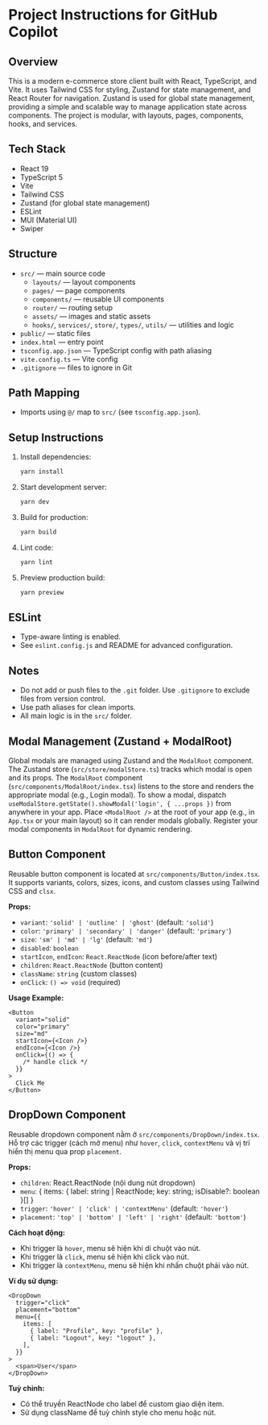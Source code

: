 # Project Instructions for GitHub Copilot

## Overview

This is a modern e-commerce store client built with React, TypeScript, and Vite. It uses Tailwind CSS for styling, Zustand for state management, and React Router for navigation. Zustand is used for global state management, providing a simple and scalable way to manage application state across components. The project is modular, with layouts, pages, components, hooks, and services.

## Tech Stack

- React 19
- TypeScript 5
- Vite
- Tailwind CSS
- Zustand (for global state management)
- ESLint
- MUI (Material UI)
- Swiper

## Structure

- `src/` — main source code
  - `layouts/` — layout components
  - `pages/` — page components
  - `components/` — reusable UI components
  - `router/` — routing setup
  - `assets/` — images and static assets
  - `hooks/`, `services/`, `store/`, `types/`, `utils/` — utilities and logic
- `public/` — static files
- `index.html` — entry point
- `tsconfig.app.json` — TypeScript config with path aliasing
- `vite.config.ts` — Vite config
- `.gitignore` — files to ignore in Git

## Path Mapping

- Imports using `@/` map to `src/` (see `tsconfig.app.json`).

## Setup Instructions

1. Install dependencies:
   ```sh
   yarn install
   ```
2. Start development server:
   ```sh
   yarn dev
   ```
3. Build for production:
   ```sh
   yarn build
   ```
4. Lint code:
   ```sh
   yarn lint
   ```
5. Preview production build:
   ```sh
   yarn preview
   ```

## ESLint

- Type-aware linting is enabled.
- See `eslint.config.js` and README for advanced configuration.

## Notes

- Do not add or push files to the `.git` folder. Use `.gitignore` to exclude files from version control.
- Use path aliases for clean imports.
- All main logic is in the `src/` folder.

## Modal Management (Zustand + ModalRoot)

Global modals are managed using Zustand and the `ModalRoot` component.
The Zustand store (`src/store/modalStore.ts`) tracks which modal is open and its props.
The `ModalRoot` component (`src/components/ModalRoot/index.tsx`) listens to the store and renders the appropriate modal (e.g., Login modal).
To show a modal, dispatch `useModalStore.getState().showModal('login', { ...props })` from anywhere in your app.
Place `<ModalRoot />` at the root of your app (e.g., in `App.tsx` or your main layout) so it can render modals globally.
Register your modal components in `ModalRoot` for dynamic rendering.

## Button Component

Reusable button component is located at `src/components/Button/index.tsx`.
It supports variants, colors, sizes, icons, and custom classes using Tailwind CSS and `clsx`.

**Props:**

- `variant`: `'solid' | 'outline' | 'ghost'` (default: `'solid'`)
- `color`: `'primary' | 'secondary' | 'danger'` (default: `'primary'`)
- `size`: `'sm' | 'md' | 'lg'` (default: `'md'`)
- `disabled`: `boolean`
- `startIcon`, `endIcon`: `React.ReactNode` (icon before/after text)
- `children`: `React.ReactNode` (button content)
- `className`: `string` (custom classes)
- `onClick`: `() => void` (required)

**Usage Example:**

```tsx
<Button
  variant="solid"
  color="primary"
  size="md"
  startIcon={<Icon />}
  endIcon={<Icon />}
  onClick={() => {
    /* handle click */
  }}
>
  Click Me
</Button>
```

## DropDown Component

Reusable dropdown component nằm ở `src/components/DropDown/index.tsx`. Hỗ trợ các trigger (cách mở menu) như `hover`, `click`, `contextMenu` và vị trí hiển thị menu qua prop `placement`.

**Props:**

- `children`: React.ReactNode (nội dung nút dropdown)
- `menu`: { items: { label: string | ReactNode; key: string; isDisable?: boolean }[] }
- `trigger`: `'hover' | 'click' | 'contextMenu'` (default: `'hover'`)
- `placement`: `'top' | 'bottom' | 'left' | 'right'` (default: `'bottom'`)

**Cách hoạt động:**

- Khi trigger là `hover`, menu sẽ hiện khi di chuột vào nút.
- Khi trigger là `click`, menu sẽ hiện khi click vào nút.
- Khi trigger là `contextMenu`, menu sẽ hiện khi nhấn chuột phải vào nút.

**Ví dụ sử dụng:**

```tsx
<DropDown
  trigger="click"
  placement="bottom"
  menu={{
    items: [
      { label: "Profile", key: "profile" },
      { label: "Logout", key: "logout" },
    ],
  }}
>
  <span>User</span>
</DropDown>
```

**Tuỳ chỉnh:**

- Có thể truyền ReactNode cho label để custom giao diện item.
- Sử dụng className để tuỳ chỉnh style cho menu hoặc nút.
